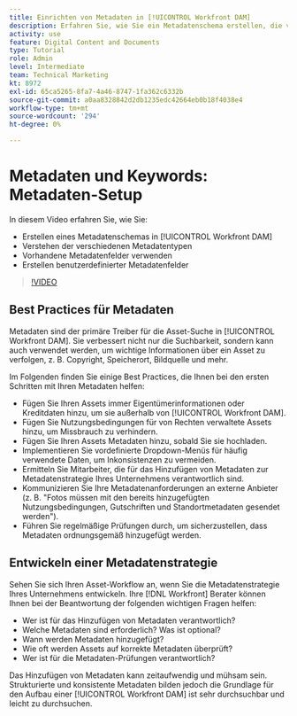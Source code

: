 ```yaml
---
title: Einrichten von Metadaten in [!UICONTROL Workfront DAM]
description: Erfahren Sie, wie Sie ein Metadatenschema erstellen, die verschiedenen Metadatentypen verstehen, vorhandene Metadatenfelder verwenden und vieles mehr in [!UICONTROL Workfront DAM].
activity: use
feature: Digital Content and Documents
type: Tutorial
role: Admin
level: Intermediate
team: Technical Marketing
kt: 8972
exl-id: 65ca5265-8fa7-4a46-8747-1fa362c6332b
source-git-commit: a0aa8328842d2db1235edc42664eb0b18f4038e4
workflow-type: tm+mt
source-wordcount: '294'
ht-degree: 0%

---
```


# Metadaten und Keywords: Metadaten-Setup

In diesem Video erfahren Sie, wie Sie:

* Erstellen eines Metadatenschemas in [!UICONTROL Workfront DAM]
* Verstehen der verschiedenen Metadatentypen
* Vorhandene Metadatenfelder verwenden
* Erstellen benutzerdefinierter Metadatenfelder

>[!VIDEO](https://video.tv.adobe.com/v/335235/?quality=12)

## Best Practices für Metadaten

Metadaten sind der primäre Treiber für die Asset-Suche in [!UICONTROL Workfront DAM]. Sie verbessert nicht nur die Suchbarkeit, sondern kann auch verwendet werden, um wichtige Informationen über ein Asset zu verfolgen, z. B. Copyright, Speicherort, Bildquelle und mehr.

Im Folgenden finden Sie einige Best Practices, die Ihnen bei den ersten Schritten mit Ihren Metadaten helfen:

* Fügen Sie Ihren Assets immer Eigentümerinformationen oder Kreditdaten hinzu, um sie außerhalb von [!UICONTROL Workfront DAM].
* Fügen Sie Nutzungsbedingungen für von Rechten verwaltete Assets hinzu, um Missbrauch zu verhindern.
* Fügen Sie Ihren Assets Metadaten hinzu, sobald Sie sie hochladen.
* Implementieren Sie vordefinierte Dropdown-Menüs für häufig verwendete Daten, um Inkonsistenzen zu vermeiden.
* Ermitteln Sie Mitarbeiter, die für das Hinzufügen von Metadaten zur Metadatenstrategie Ihres Unternehmens verantwortlich sind.
* Kommunizieren Sie Ihre Metadatenanforderungen an externe Anbieter (z. B. &quot;Fotos müssen mit den bereits hinzugefügten Nutzungsbedingungen, Gutschriften und Standortmetadaten gesendet werden&quot;).
* Führen Sie regelmäßige Prüfungen durch, um sicherzustellen, dass Metadaten ordnungsgemäß hinzugefügt werden.

## Entwickeln einer Metadatenstrategie

Sehen Sie sich Ihren Asset-Workflow an, wenn Sie die Metadatenstrategie Ihres Unternehmens entwickeln. Ihre [!DNL Workfront] Berater können Ihnen bei der Beantwortung der folgenden wichtigen Fragen helfen:

* Wer ist für das Hinzufügen von Metadaten verantwortlich?
* Welche Metadaten sind erforderlich? Was ist optional?
* Wann werden Metadaten hinzugefügt?
* Wie oft werden Assets auf korrekte Metadaten überprüft?
* Wer ist für die Metadaten-Prüfungen verantwortlich?

Das Hinzufügen von Metadaten kann zeitaufwendig und mühsam sein. Strukturierte und konsistente Metadaten bilden jedoch die Grundlage für den Aufbau einer [!UICONTROL Workfront DAM] ist sehr durchsuchbar und leicht zu durchsuchen.
